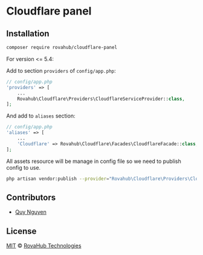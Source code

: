 # Cloudflare panel

## Installation

```bash
composer require rovahub/cloudflare-panel
```

For version <= 5.4:

Add to section `providers` of `config/app.php`:

```php
// config/app.php
'providers' => [
    ...
    Rovahub\Cloudflare\Providers\CloudflareServiceProvider::class,
];
```

And add to `aliases` section:

```php
// config/app.php
'aliases' => [
    ...
    'Cloudflare' => Rovahub\Cloudflare\Facades\CloudflareFacade::class,
];
```

All assets resource will be manage in config file so we need to publish config to use.

```bash
php artisan vendor:publish --provider="Rovahub\Cloudflare\Providers\CloudflareServiceProvider" --tag=config
```

## Contributors

- [Quy Nguyen](https://github.com/ngocquy020196)

## License
[MIT](LICENSE) © [RovaHub Technologies](https://rovahub.com)
